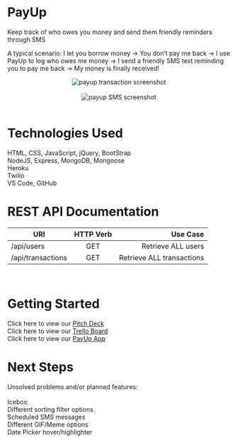 # **PayUp**
Keep track of who owes you money and send them friendly reminders through SMS
<br/>

A typical scenario: I let you borrow money → You don’t pay me back → I use PayUp to log who owes me money → I send a friendly SMS text reminding you to pay me back → My money is finally received!
<br/>

<center><img src="https://i.imgur.com/9AbG823.png" title="payup transaction screenshot"/></center>
<br/>
<center><img src="https://i.imgur.com/reMefwt.png" title="payup SMS screenshot"/></center>
<br/>

# **Technologies Used**
HTML, CSS, JavaScript, jQuery, BootStrap
<br/>
NodeJS, Express, MongoDB, Mongoose
<br/>
Heroku
<br/>
Twilio
<br/>
VS Code, GitHub
<br/>

# **REST API Documentation**
| URI        | HTTP Verb           | Use Case  |
| ------------- |:-------------:| -----:|
| /api/users | GET | Retrieve ALL users |
| /api/transactions | GET | Retrieve ALL transactions |
<br/>

# **Getting Started**
Click here to view our [Pitch Deck](https://docs.google.com/presentation/d/1oZ-5lqR1Tx7PmyRmejmRX6Mb87Txon85gePmd_E8n0Q/edit?usp=sharing)
<br/>
Click here to view our [Trello Board](https://trello.com/b/UHOjDafX/project-3-payup)
<br/>
Click here to view our [PayUp App](https://payup-49.herokuapp.com)
<br/>

# **Next Steps**
Unsolved problems and/or planned features:
<br/>
<br/>
Icebox:
<br/>
Different sorting filter options
<br/>
Scheduled SMS messages
<br/>
Different GIF/Meme options
<br/>
Date Picker hover/highlighter

